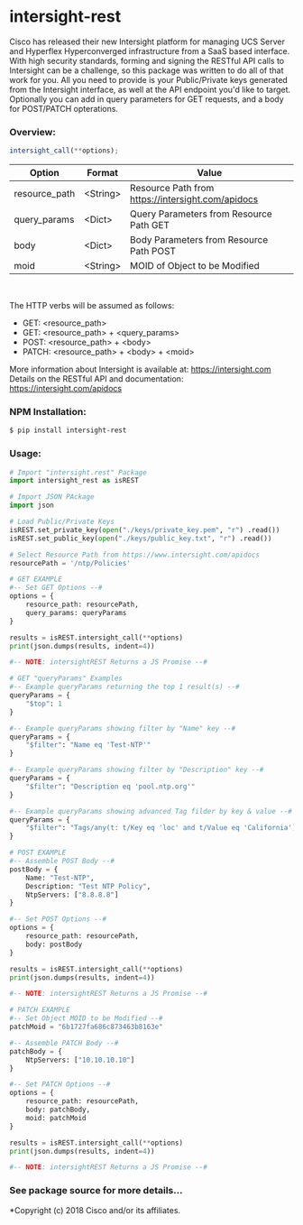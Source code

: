 # intersight-rest

Cisco has released their new Intersight platform for managing UCS Server and Hyperflex Hyperconverged infrastructure from a SaaS based interface. With high security standards, forming and signing the RESTful API calls to Intersight can be a challenge, so this package was written to do all of that work for you. All you need to provide is your Public/Private keys generated from the Intersight interface, as well at the API endpoint you'd like to target. Optionally you can add in query parameters for GET requests, and a body for POST/PATCH opterations.  

### **Overview:**
```js
intersight_call(**options);
```

| Option | Format | Value |
| ------ | ------ | ------ |
| resource_path | &lt;String&gt; | Resource Path from https://intersight.com/apidocs |
| query_params | &lt;Dict&gt; | Query Parameters from Resource Path GET |
| body | &lt;Dict&gt; | Body Parameters from Resource Path POST|
| moid | &lt;String&gt; | MOID of Object to be Modified |

&nbsp;  

The HTTP verbs will be assumed as follows:
 - GET: &lt;resource_path&gt;
 - GET: &lt;resource_path&gt; + &lt;query_params&gt;
 - POST: &lt;resource_path&gt; + &lt;body&gt;
 - PATCH: &lt;resource_path&gt; + &lt;body&gt; + &lt;moid&gt;

More information about Intersight is available at: https://intersight.com  
Details on the RESTful API and documentation: https://intersight.com/apidocs  

### **NPM Installation:**

```sh
$ pip install intersight-rest
```

### **Usage:**

```py
# Import "intersight.rest" Package
import intersight_rest as isREST

# Import JSON PAckage
import json

# Load Public/Private Keys
isREST.set_private_key(open("./keys/private_key.pem", "r") .read())
isREST.set_public_key(open("./keys/public_key.txt", "r") .read())

# Select Resource Path from https://www.intersight.com/apidocs
resourcePath = '/ntp/Policies'

# GET EXAMPLE
#-- Set GET Options --#
options = {
    resource_path: resourcePath,
    query_params: queryParams
}

results = isREST.intersight_call(**options)
print(json.dumps(results, indent=4))

#-- NOTE: intersightREST Returns a JS Promise --#

# GET "queryParams" Examples
#-- Example queryParams returning the top 1 result(s) --#
queryParams = {
    "$top": 1
}

#-- Example queryParams showing filter by "Name" key --#
queryParams = {
    "$filter": "Name eq 'Test-NTP'"
}

#-- Example queryParams showing filter by "Description" key --#
queryParams = {
    "$filter": "Description eq 'pool.ntp.org'"
}

#-- Example queryParams showing advanced Tag filder by key & value --#
queryParams = {
    "$filter": "Tags/any(t: t/Key eq 'loc' and t/Value eq 'California')"
}

# POST EXAMPLE
#-- Assemble POST Body --#
postBody = {
    Name: "Test-NTP",
    Description: "Test NTP Policy",
    NtpServers: ["8.8.8.8"]
}

#-- Set POST Options --#
options = {
    resource_path: resourcePath,
    body: postBody
}

results = isREST.intersight_call(**options)
print(json.dumps(results, indent=4))

#-- NOTE: intersightREST Returns a JS Promise --#

# PATCH EXAMPLE
#-- Set Object MOID to be Modified --#
patchMoid = "6b1727fa686c873463b8163e"

#-- Assemble PATCH Body --#
patchBody = {
    NtpServers: ["10.10.10.10"]
}

#-- Set PATCH Options --#
options = {
    resource_path: resourcePath,
    body: patchBody,
    moid: patchMoid
}

results = isREST.intersight_call(**options)
print(json.dumps(results, indent=4))

#-- NOTE: intersightREST Returns a JS Promise --#
```

### See package source for more details...

*Copyright (c) 2018 Cisco and/or its affiliates.
